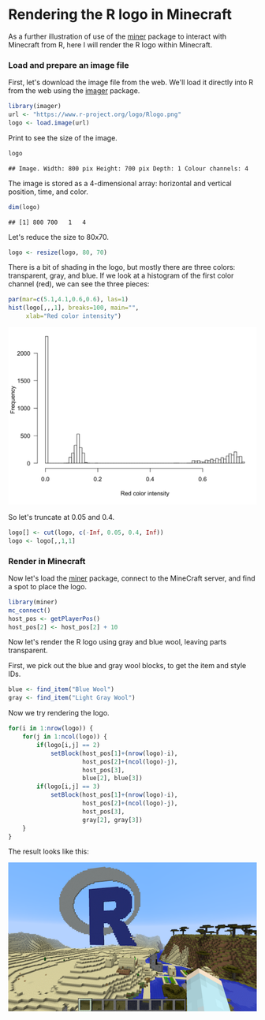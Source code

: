 # Rendering the R logo in Minecraft




As a further illustration of use of the
[miner](https://github.com/ropenscilabs/miner) package to interact
with Minecraft from R, here I will render the R logo within Minecraft.

### Load and prepare an image file

First, let's download the image file from the web.
We'll load it directly into R from the web using the
[imager](https://cran.r-project.org/package=imager) package.


```r
library(imager)
url <- "https://www.r-project.org/logo/Rlogo.png"
logo <- load.image(url)
```

Print to see the size of the image.


```r
logo
```

```
## Image. Width: 800 pix Height: 700 pix Depth: 1 Colour channels: 4
```

The image is stored as a 4-dimensional array: horizontal and vertical
position, time, and color.


```r
dim(logo)
```

```
## [1] 800 700   1   4
```

Let's reduce the size to 80x70.


```r
logo <- resize(logo, 80, 70)
```

There is a bit of shading in the logo, but mostly there are three
colors: transparent, gray, and blue. If we look at a histogram of the
first color channel (red), we can see the three pieces:


```r
par(mar=c(5.1,4.1,0.6,0.6), las=1)
hist(logo[,,,1], breaks=100, main="",
     xlab="Red color intensity")
```

<img src="R_logo_files/figure-html/hist_red-1.png" width="672" />

So let's truncate at 0.05 and 0.4.


```r
logo[] <- cut(logo, c(-Inf, 0.05, 0.4, Inf))
logo <- logo[,,1,1]
```

### Render in Minecraft

Now let's load the [miner](https://github.com/ROpenSciLabs/miner)
package, connect to the MineCraft server, and find a spot to place the
logo.


```r
library(miner)
mc_connect()
host_pos <- getPlayerPos()
host_pos[2] <- host_pos[2] + 10
```

Now let's render the R logo using gray and blue wool, leaving parts
transparent.

First, we pick out the blue and gray wool blocks, to get the item and
style IDs.


```r
blue <- find_item("Blue Wool")
gray <- find_item("Light Gray Wool")
```

Now we try rendering the logo.


```r
for(i in 1:nrow(logo)) {
    for(j in 1:ncol(logo)) {
        if(logo[i,j] == 2)
            setBlock(host_pos[1]+(nrow(logo)-i),
                     host_pos[2]+(ncol(logo)-j),
                     host_pos[3],
                     blue[2], blue[3])
        if(logo[i,j] == 3)
            setBlock(host_pos[1]+(nrow(logo)-i),
                     host_pos[2]+(ncol(logo)-j),
                     host_pos[3],
                     gray[2], gray[3])
    }
}
```

The result looks like this:

![](figure/Rlogo_minecraft.png)

